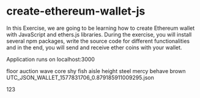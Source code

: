 # create-ethereum-wallet-js
In this Exercise, we are going to be learning how to create Ethereum wallet with JavaScript and ethers.js libraries. During the exercise, you will install several npm packages, write the source code for different functionalities and in the end, you will send and receive ether coins with your wallet.  

Application runs on localhost:3000

floor auction wave core shy fish aisle height steel mercy behave brown
UTC_JSON_WALLET_1577831706_0.879185911009295.json

123